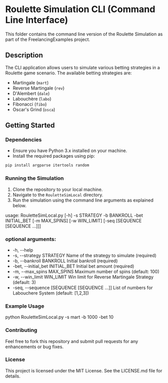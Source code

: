 # Roulette Simulation CLI (Command Line Interface)

This folder contains the command line version of the Roulette Simulation as part of the FreelancingExamples project.

## Description

The CLI application allows users to simulate various betting strategies in a Roulette game scenario. The available betting strategies are:

- Martingale (`mart`)
- Reverse Martingale (`rev`)
- D'Alembert (`dale`)
- Labouchère (`labo`)
- Fibonacci (`fibo`)
- Oscar's Grind (`osca`)

## Getting Started

### Dependencies

* Ensure you have Python 3.x installed on your machine.
* Install the required packages using pip:

```bash
pip install argparse itertools random
```

### Running the Simulation
1. Clone the repository to your local machine.
2. Navigate to the `RouletteSimLocal` directory.
3. Run the simulation using the command line arguments as explained below.

usage: RouletteSimLocal.py [-h] -s STRATEGY -b BANKROLL -bet INITIAL_BET [-m MAX_SPINS] [-w WIN_LIMIT] [-seq [SEQUENCE [SEQUENCE ...]]]

### optional arguments:
*  -h, --help
*  -s, --strategy STRATEGY  Name of the strategy to simulate (required)
*  -b, --bankroll BANKROLL  Initial bankroll (required)
*  -bet, --initial_bet INITIAL_BET  Initial bet amount (required)
*  -m, --max_spins MAX_SPINS  Maximum number of spins (default: 100)
*  -w, --win_limit WIN_LIMIT  Win limit for Reverse Martingale Strategy (default: 3)
*  -seq, --sequence [SEQUENCE [SEQUENCE ...]]  List of numbers for Labouchere System (default: [1,2,3])


### Example Usage
python RouletteSimLocal.py -s mart -b 1000 -bet 10


### Contributing
Feel free to fork this repository and submit pull requests for any enhancements or bug fixes.

### License
This project is licensed under the MIT License. See the LICENSE.md file for details.

